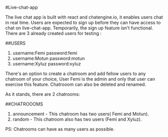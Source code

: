 #Live-chat-app

The live chat app is built with react and chatengine.io, it enables users chat in real time. Users are expected to sign up before they can have access to chat on live-chat-app. Temporarily, the sign up feature isn't functional. There are 3 already created users for testing :

##USERS
1. username:Femi  password:femi
2. username:Motun  password:motun
3. username:Xyluz  password:xyluz

There's an option to create a chatroom and add fellow users to any chatroom of your choice, User Femi is the admin and only that user can exercise this feature. Chatrooom can also be deleted and renamed.

As it stands, there are 2 chatrooms:

##CHATROOOMS
1. announcement - This chatroom has two users( Femi and Motun).
2. random - This chatroom also has two users (Femi and Xyluz).

PS: Chatrooms can have as many users as possible.
